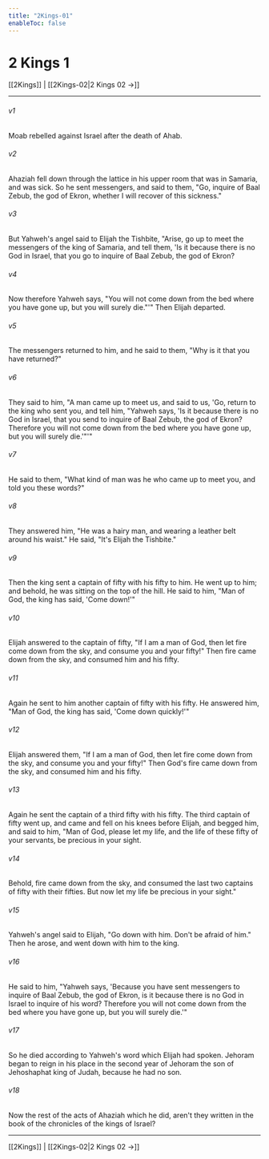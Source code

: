 ```yaml
---
title: "2Kings-01"
enableToc: false
---
```


# 2 Kings 1

[[2Kings]] | [[2Kings-02|2 Kings 02 →]]
***



###### v1 
Moab rebelled against Israel after the death of Ahab. 

###### v2 
Ahaziah fell down through the lattice in his upper room that was in Samaria, and was sick. So he sent messengers, and said to them, "Go, inquire of Baal Zebub, the god of Ekron, whether I will recover of this sickness." 

###### v3 
But Yahweh's angel said to Elijah the Tishbite, "Arise, go up to meet the messengers of the king of Samaria, and tell them, 'Is it because there is no God in Israel, that you go to inquire of Baal Zebub, the god of Ekron? 

###### v4 
Now therefore Yahweh says, "You will not come down from the bed where you have gone up, but you will surely die."'" Then Elijah departed. 

###### v5 
The messengers returned to him, and he said to them, "Why is it that you have returned?" 

###### v6 
They said to him, "A man came up to meet us, and said to us, 'Go, return to the king who sent you, and tell him, "Yahweh says, 'Is it because there is no God in Israel, that you send to inquire of Baal Zebub, the god of Ekron? Therefore you will not come down from the bed where you have gone up, but you will surely die.'"'" 

###### v7 
He said to them, "What kind of man was he who came up to meet you, and told you these words?" 

###### v8 
They answered him, "He was a hairy man, and wearing a leather belt around his waist." He said, "It's Elijah the Tishbite." 

###### v9 
Then the king sent a captain of fifty with his fifty to him. He went up to him; and behold, he was sitting on the top of the hill. He said to him, "Man of God, the king has said, 'Come down!'" 

###### v10 
Elijah answered to the captain of fifty, "If I am a man of God, then let fire come down from the sky, and consume you and your fifty!" Then fire came down from the sky, and consumed him and his fifty. 

###### v11 
Again he sent to him another captain of fifty with his fifty. He answered him, "Man of God, the king has said, 'Come down quickly!'" 

###### v12 
Elijah answered them, "If I am a man of God, then let fire come down from the sky, and consume you and your fifty!" Then God's fire came down from the sky, and consumed him and his fifty. 

###### v13 
Again he sent the captain of a third fifty with his fifty. The third captain of fifty went up, and came and fell on his knees before Elijah, and begged him, and said to him, "Man of God, please let my life, and the life of these fifty of your servants, be precious in your sight. 

###### v14 
Behold, fire came down from the sky, and consumed the last two captains of fifty with their fifties. But now let my life be precious in your sight." 

###### v15 
Yahweh's angel said to Elijah, "Go down with him. Don't be afraid of him." Then he arose, and went down with him to the king. 

###### v16 
He said to him, "Yahweh says, 'Because you have sent messengers to inquire of Baal Zebub, the god of Ekron, is it because there is no God in Israel to inquire of his word? Therefore you will not come down from the bed where you have gone up, but you will surely die.'" 

###### v17 
So he died according to Yahweh's word which Elijah had spoken. Jehoram began to reign in his place in the second year of Jehoram the son of Jehoshaphat king of Judah, because he had no son. 

###### v18 
Now the rest of the acts of Ahaziah which he did, aren't they written in the book of the chronicles of the kings of Israel?

***
[[2Kings]] | [[2Kings-02|2 Kings 02 →]]
